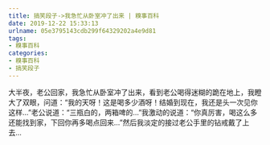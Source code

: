 ```yaml
---
title: 搞笑段子->我急忙从卧室冲了出来 | 糗事百科
date: 2019-12-22 15:33:13
urlname: 05e3795143cdb299f64329202a4e9d81
tags: 
- 糗事百科
categories:
- 糗事百科
- 搞笑段子
---
```

大半夜，老公回家，我急忙从卧室冲了出来，看到老公喝得迷糊的跪在地上，我瞪大了双眼，问道：“我的天呀！这是喝多少酒呀！结婚到现在，我还是头一次见你这样...”老公说道：“三瓶白的，两箱啤的...”我激动的说道：“你真厉害，喝这么多还能找到家，下回你再多喝点回来...”然后我淡定的接过老公手里的钻戒戴了上去...


